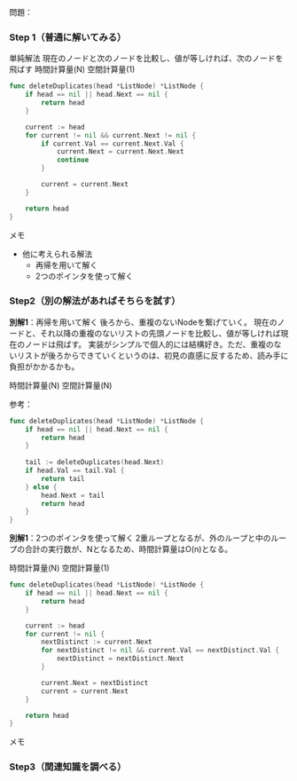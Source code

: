 問題：

### Step 1（普通に解いてみる）
単純解法
現在のノードと次のノードを比較し、値が等しければ、次のノードを飛ばす
時間計算量(N)
空間計算量(1)

```Go
func deleteDuplicates(head *ListNode) *ListNode {
    if head == nil || head.Next == nil {
        return head
    }

    current := head
    for current != nil && current.Next != nil {
        if current.Val == current.Next.Val {
            current.Next = current.Next.Next
            continue
        }

        current = current.Next
    }

    return head
}
```
メモ
- 他に考えられる解法
    - 再帰を用いて解く
    - 2つのポインタを使って解く

### Step2（別の解法があればそちらを試す）

**別解1**：再帰を用いて解く
後ろから、重複のないNodeを繋げていく。
現在のノードと、それ以降の重複のないリストの先頭ノードを比較し、値が等しければ現在のノードは飛ばす。
実装がシンプルで個人的には結構好き。ただ、重複のないリストが後ろからできていくというのは、初見の直感に反するため、読み手に負担がかかるかも。

時間計算量(N)
空間計算量(N)

参考：

```Go
func deleteDuplicates(head *ListNode) *ListNode {
    if head == nil || head.Next == nil {
        return head
    }
    
    tail := deleteDuplicates(head.Next)
    if head.Val == tail.Val {
        return tail
    } else {
        head.Next = tail
        return head
    }
}
```

**別解1**：2つのポインタを使って解く
2重ループとなるが、外のループと中のループの合計の実行数が、Nとなるため、時間計算量はO(n)となる。

時間計算量(N)
空間計算量(1)

```Go
func deleteDuplicates(head *ListNode) *ListNode {
    if head == nil || head.Next == nil {
        return head
    }

    current := head
    for current != nil {
        nextDistinct := current.Next
        for nextDistinct != nil && current.Val == nextDistinct.Val {
            nextDistinct = nextDistinct.Next
        }

        current.Next = nextDistinct
        current = current.Next
    }

    return head
}
```



メモ


### Step3（関連知識を調べる）
